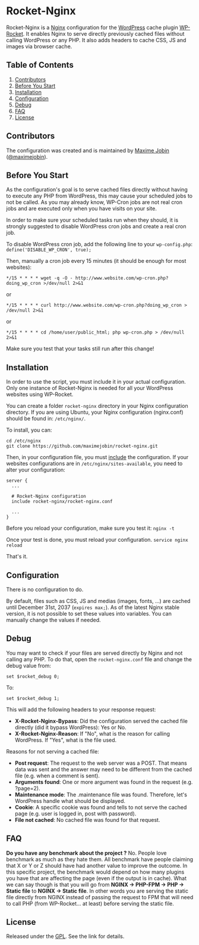 Rocket-Nginx
============

Rocket-Nginx is a [Nginx](http://nginx.org) configuration for the [WordPress](http://wordpress.org) cache plugin [WP-Rocket](http://wp-rocket.me). It enables Nginx to serve directly previously cached files without calling WordPress or any PHP. It also adds headers to cache CSS, JS and images via browser cache.

## <a name='toc'>Table of Contents</a>

  1. [Contributors](#contributors)
  1. [Before You Start](#before)
  1. [Installation](#installation)
  1. [Configuration](#configuration)
  1. [Debug](#debug)
  1. [FAQ](#css)
  1. [License](#license)

## <a name='contributors'>Contributors</a>

The configuration was created and is maintained by [Maxime Jobin](http://www.maximejobin.com) ([@maximejobin](http://twitter.com/maximejobin)).

## <a name='before'>Before You Start</a>
As the configuration's goal is to serve cached files directly without having to execute any PHP from WordPress, this may cause your scheduled jobs to not be called.  As you may already know, WP-Cron jobs are not real cron jobs and are executed only when you have visits on your site.

In order to make sure your scheduled tasks run when they should, it is strongly suggested to disable WordPress cron jobs and create a real cron job.

To disable WordPress cron job, add the following line to your `wp-config.php`:
`define('DISABLE_WP_CRON', true);`

Then, manually a cron job every 15 minutes (it should be enough for most websites):

`*/15 * * * * wget -q -O - http://www.website.com/wp-cron.php?doing_wp_cron >/dev/null 2>&1`

or

`*/15 * * * * curl http://www.website.com/wp-cron.php?doing_wp_cron > /dev/null 2>&1`

or

`*/15 * * * * cd /home/user/public_html; php wp-cron.php > /dev/null 2>&1`

Make sure you test that your tasks still run after this change!

## <a name='installation'>Installation</a>

In order to use the script, you must include it in your actual configuration.  Only one instance of Rocket-Nginx is needed for all your WordPress websites using WP-Rocket.

You can create a folder `rocket-nginx` directory in your Nginx configuration directory. If you are using Ubuntu, your Nginx configuration (nginx.conf) should be found in: `/etc/nginx/`.

To install, you can:
  ```
  cd /etc/nginx
  git clone https://github.com/maximejobin/rocket-nginx.git
  ```

Then, in your configuration file, you must [include](http://nginx.org/en/docs/ngx_core_module.html#include) the configuration. If your websites configurations are in `/etc/nginx/sites-available`, you need to alter your configuration:

```
server {
  ...
  
  # Rocket-Nginx configuration
  include rocket-nginx/rocket-nginx.conf
  
  ...
}
```

Before you reload your configuration, make sure you test it:
`nginx -t`

Once your test is done, you must reload your configuration.
`service nginx reload`

That's it.

## <a name='configuration'>Configuration</a>
There is no configuration to do.

By default, files such as CSS, JS and medias (images, fonts, ...) are cached until December 31st, 2037 (`expires max;`). As of the latest Nginx stable version, it is not possible to set these values into variables. You can manually change the values if needed.

## <a name='debug'>Debug</a>
You may want to check if your files are served directly by Nginx and not calling any PHP. To do that, open the `rocket-nginx.conf` file and change the debug value from:

`set $rocket_debug 0;`

To:

`set $rocket_debug 1;`

This will add the following headers to your response request:
  * **X-Rocket-Nginx-Bypass**: Did the configuration served the cached file directly (did it bypass WordPress): Yes or No.
  * **X-Rocket-Nginx-Reason**: If "No", what is the reason for calling WordPress.  If "Yes", what is the file used.


Reasons for not serving a cached file:
  * **Post request**: The request to the web server was a POST. That means data was sent and the answer may need to be different from the cached file (e.g. when a comment is sent).
  * **Arguments found**: One or more argument was found in the request (e.g. ?page=2).
  * **Maintenance mode**: The .maintenance file was found. Therefore, let's WordPress handle what should be displayed.
  * **Cookie**: A specific cookie was found and tells to not serve the cached page (e.g. user is logged in, post with password).
  * **File not cached**: No cached file was found for that request.

## <a name='faq'>FAQ</a>

**<a name='toc'>Do you have any benchmark about the project ?</a>**
No. People love benchmark as much as they hate them. All benchmark have people claiming that X or Y or Z should have had another value to improve the outcome.  In this specific project, the benchmark would depend on how many plugins you have that are affecting the page (even if the output is in cache). What we can say though is that you will go from **NGINX &#8594; PHP-FPM &#8594; PHP &#8594; Static file** to **NGINX &#8594; Static file**. In other words you are serving the static file directly from NGINX instead of passing the request to FPM that will need to call PHP (from WP-Rocket... at least) before serving the static file.

## <a name='license'>License</a>
Released under the [GPL](http://www.gnu.org/licenses/gpl.html). See the link for details.
